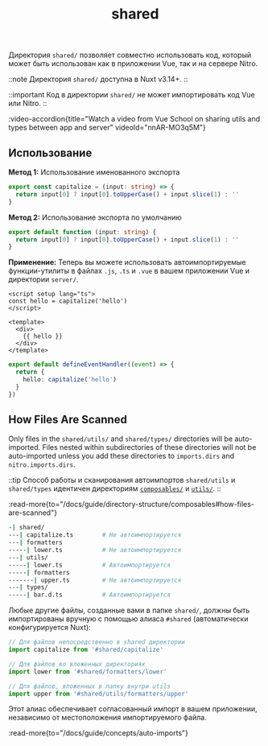 ﻿---
title: 'shared'
head.title: 'shared/'
description: 'Используйте директорию shared/ для совместного использования функциональности между приложением Vue и сервером Nitro.'
navigation.icon: i-lucide-folder
---

Директория `shared/` позволяет совместно использовать код, который может быть использован как в приложении Vue, так и на сервере Nitro.

::note
Директория `shared/` доступна в Nuxt v3.14+.
::

::important
Код в директории `shared/` не может импортировать код Vue или Nitro.
::

:video-accordion{title="Watch a video from Vue School on sharing utils and types between app and server" videoId="nnAR-MO3q5M"}

## Использование

**Метод 1:** Использование именованного экспорта

```ts twoslash [shared/utils/capitalize.ts]
export const capitalize = (input: string) => {
  return input[0] ? input[0].toUpperCase() + input.slice(1) : ''
}
```

**Метод 2:** Использование экспорта по умолчанию

```ts twoslash [shared/utils/capitalize.ts]
export default function (input: string) {
  return input[0] ? input[0].toUpperCase() + input.slice(1) : ''
}
```

**Применение:** Теперь вы можете использовать автоимпортируемые функции-утилиты в файлах `.js`, `.ts` и `.vue` в вашем приложении Vue и директории `server/`.

```vue [app.vue]
<script setup lang="ts">
const hello = capitalize('hello')
</script>

<template>
  <div>
    {{ hello }}
  </div>
</template>
```

```ts [server/api/hello.get.ts]
export default defineEventHandler((event) => {
  return {
    hello: capitalize('hello')
  }
})
```

## How Files Are Scanned

Only files in the `shared/utils/` and `shared/types/` directories will be auto-imported. Files nested within subdirectories of these directories will not be auto-imported unless you add these directories to `imports.dirs` and `nitro.imports.dirs`.

::tip
Способ работы и сканирования автоимпортов `shared/utils` и `shared/types` идентичен директориям [`composables/`](/docs/guide/directory-structure/composables) и [`utils/`](/docs/guide/directory-structure/utils).
::

:read-more{to="/docs/guide/directory-structure/composables#how-files-are-scanned"}

```bash [Структура директории]
-| shared/
---| capitalize.ts        # Не автоимпортируется
---| formatters
-----| lower.ts           # Не автоимпортируется
---| utils/
-----| lower.ts           # Автоимпортируется
-----| formatters
-------| upper.ts         # Не автоимпортируется
---| types/
-----| bar.d.ts           # Автоимпортируется
```

Любые другие файлы, созданные вами в папке `shared/`, должны быть импортированы вручную с помощью алиаса `#shared` (автоматически конфигурируется Nuxt):

```ts
// Для файлов непосредственно в shared директории
import capitalize from '#shared/capitalize'

// Для файлов во вложенных директориях
import lower from '#shared/formatters/lower'

// Для файлов, вложенных в папку внутри utils
import upper from '#shared/utils/formatters/upper'
```

Этот алиас обеспечивает согласованный импорт в вашем приложении, независимо от местоположения импортируемого файла.

:read-more{to="/docs/guide/concepts/auto-imports"}
